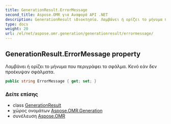 ```yaml
---
title: GenerationResult.ErrorMessage
second_title: Aspose.OMR για Αναφορά API .NET
description: GenerationResult ιδιοκτησία. Λαμβάνει ή ορίζει το μήνυμα που περιγράφει το σφάλμα. Κενό εάν δεν προέκυψαν σφάλματα.
type: docs
weight: 20
url: /el/net/aspose.omr.generation/generationresult/errormessage/
---
```

## GenerationResult.ErrorMessage property

Λαμβάνει ή ορίζει το μήνυμα που περιγράφει το σφάλμα. Κενό εάν δεν προέκυψαν σφάλματα.

```csharp
public string ErrorMessage { get; set; }
```

### Δείτε επίσης

* class [GenerationResult](../)
* χώρος ονομάτων [Aspose.OMR.Generation](../../generationresult/)
* συνέλευση [Aspose.OMR](../../../)


